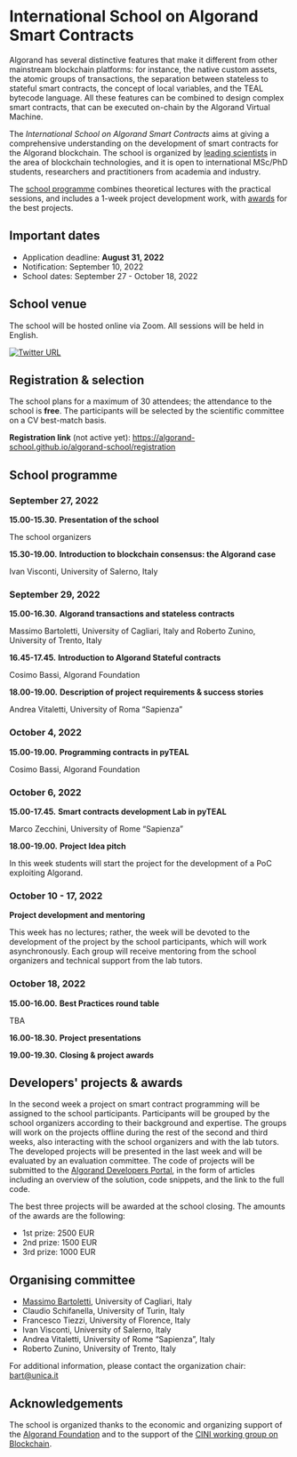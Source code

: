 # International School on Algorand Smart Contracts

Algorand has several distinctive features that make it different from other mainstream blockchain platforms: for instance, the native custom assets, the atomic groups of transactions, the separation between stateless to stateful smart contracts, the concept of local variables, and the TEAL bytecode language. 
All these features can be combined to design complex smart contracts, that can be executed on-chain by the Algorand Virtual Machine. 

The *International School on Algorand Smart Contracts* aims at giving a comprehensive understanding on the development of smart contracts for the Algorand blockchain. The school is organized by [leading scientists](#organising-committee) in the area of blockchain technologies, and it is open to international MSc/PhD students, researchers and practitioners from academia and industry. 

The [school programme](#school-programme) combines theoretical lectures with the practical sessions, and includes a 1-week project development work, with [awards](#developers-projects--awards) for the best projects.

## Important dates

* Application deadline: **August 31, 2022**
* Notification: September 10, 2022
* School dates: September 27 - October 18, 2022

## School venue

The school will be hosted online via Zoom. All sessions will be held in English.

[![Twitter URL](https://img.shields.io/twitter/url/https/twitter.com/AlgorandSchool.svg?style=social&label=Follow%20%40AlgorandSchool)](https://twitter.com/AlgorandSchool)


## Registration & selection

The school plans for a maximum of 30 attendees; the attendance to the school is **free**. 
The participants will be selected by the scientific committee on a CV best-match basis.

**Registration link** (not active yet): https://algorand-school.github.io/algorand-school/registration


## School programme

### September 27, 2022

**15.00-15.30.**
**Presentation of the school**

The school organizers

**15.30-19.00.**
**Introduction to blockchain consensus: the Algorand case**

Ivan Visconti, University of Salerno, Italy


### September 29, 2022

**15.00-16.30.**
**Algorand transactions and stateless contracts**

Massimo Bartoletti, University of Cagliari, Italy 
and 
Roberto Zunino, University of Trento, Italy

**16.45-17.45.**
**Introduction to Algorand Stateful contracts**

Cosimo Bassi, Algorand Foundation

**18.00-19.00.**
**Description of project requirements & success stories**

Andrea Vitaletti, University of Roma “Sapienza”

### October 4, 2022

**15.00-19.00.**
**Programming contracts in pyTEAL**

Cosimo Bassi, Algorand Foundation

### October 6, 2022

**15.00-17.45.**
**Smart contracts development Lab in pyTEAL**

Marco Zecchini, University of Rome “Sapienza”

**18.00-19.00.**
**Project Idea pitch**

In this week students will start the project for the development of a PoC exploiting Algorand.

### October 10 - 17, 2022

**Project development and mentoring**

This week has no lectures; rather, the week will be devoted to the development of the project by the school participants, which will work asynchronously. Each group will receive mentoring from the school organizers and technical support from the lab tutors.

### October 18, 2022

**15.00-16.00.**
**Best Practices round table**

TBA

**16.00-18.30.**
**Project presentations**

**19.00-19.30.**
**Closing & project awards**

## Developers' projects & awards

In the second week a project on smart contract programming will be assigned to the school participants. Participants will be grouped by the school organizers according to their background and expertise. The groups will work on the projects offline during the rest of the second and third weeks, also interacting with the school organizers and with the lab tutors. The developed projects will be presented in the last week and will be evaluated by an evaluation committee. The code of projects will be submitted to the [Algorand Developers Portal](https://developer.algorand.org/), in the form of articles including an overview of the solution, code snippets, and the link to the full code.

The best three projects will be awarded at the school closing. The amounts of the awards are the following:
- 1st prize: 2500 EUR
- 2nd prize: 1500 EUR
- 3rd prize: 1000 EUR


## Organising committee

* [Massimo Bartoletti](https://blockchain.unica.it/), University of Cagliari, Italy
* Claudio Schifanella, University of Turin, Italy
* Francesco Tiezzi, University of Florence, Italy
* Ivan Visconti, University of Salerno, Italy
* Andrea Vitaletti, University of Rome “Sapienza”, Italy
* Roberto Zunino, University of Trento, Italy

For additional information, please contact the organization chair: bart@unica.it

## Acknowledgements

The school is organized thanks to the economic and organizing support of the [Algorand Foundation](https://algorand.foundation/) and to the support of the [CINI working group on Blockchain](https://dltgroup.dmi.unipg.it/index.php).
